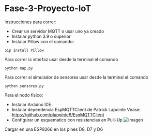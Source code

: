 # Fase-3-Proyecto-IoT

Instrucciones para correr:

* Crear un servidor MQTT o usar uno ya creado
* Instalar python 3.9 o superior
* Instalar Pillow con el comando:
```
pip install Pillow
```
Para correr la interfaz usar desde la terminal el comando 
```
python map.py
```
Para correr el simulador de sensores usar desde la terminal el comando 
```
python sensores.py
```
Para el nodo fisico:
* Instalar Arduino IDE
* Instalar dependencia EspMQTTClient de Patrick Lapointe Vease: https://github.com/plapointe6/EspMQTTClient
* Configurar un esquematico con resistencias en Pull-Up
![imagen](https://github.com/JuanLugoS/Fase-3-Proyecto-IoT/assets/60227071/c136c9ff-fb08-4c43-ab4e-a3a68590a6d3)

Cargar en una ESP8266 en los pines D8, D7 y D6
